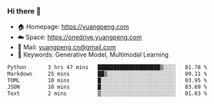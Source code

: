 ### Hi there 👋

- 🏠 Homepage: https://yuangpeng.com
- ☁️ Space: https://onedrive.yuangpeng.com
- 📧 Mail: yuangpeng.cn@gmail.com
- 🌅 Keywords: Generative Model, Multimodal Learning

<!--
**yuangpeng/yuangpeng** is a ✨ _special_ ✨ repository because its `README.md` (this file) appears on your GitHub profile.

Here are some ideas to get you started:

- 🔭 I’m currently working on ...
- 🌱 I’m currently learning ...
- 👯 I’m looking to collaborate on ...
- 🤔 I’m looking for help with ...
- 💬 Ask me about ...
- 📫 How to reach me: ...
- 😄 Pronouns: ...
- ⚡ Fun fact: ...
-->

<!--START_SECTION:waka-->

```txt
Python       3 hrs 47 mins   ████████████████████▒░░░░   81.78 %
Markdown     25 mins         ██▒░░░░░░░░░░░░░░░░░░░░░░   09.11 %
TOML         10 mins         █░░░░░░░░░░░░░░░░░░░░░░░░   03.95 %
JSON         10 mins         █░░░░░░░░░░░░░░░░░░░░░░░░   03.69 %
Text         2 mins          ▒░░░░░░░░░░░░░░░░░░░░░░░░   01.03 %
```

<!--END_SECTION:waka-->
